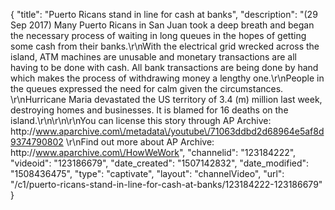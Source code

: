 {
    "title": "Puerto Ricans stand in line for cash at banks",
    "description": "(29 Sep 2017) Many Puerto Ricans in San Juan took a deep breath and began the necessary process of waiting in long queues in the hopes of getting some cash from their banks.\r\nWith the electrical grid wrecked across the island, ATM machines are unusable and monetary transactions are all having to be done with cash.  All bank transactions are being done by hand which makes the process of withdrawing money a lengthy one.\r\nPeople in the queues expressed the need for calm given the circumstances.     \r\nHurricane Maria devastated the US territory of 3.4 (m) million last week, destroying homes and businesses. It is blamed for 16 deaths on the island.\r\n\r\n\r\nYou can license this story through AP Archive: http:\/\/www.aparchive.com\/metadata\/youtube\/71063ddbd2d68964e5af8d9374790802 \r\nFind out more about AP Archive: http:\/\/www.aparchive.com\/HowWeWork",
    "channelid": "123184222",
    "videoid": "123186679",
    "date_created": "1507142832",
    "date_modified": "1508436475",
    "type": "captivate",
    "layout": "channelVideo",
    "url": "\/c1\/puerto-ricans-stand-in-line-for-cash-at-banks\/123184222-123186679"
}